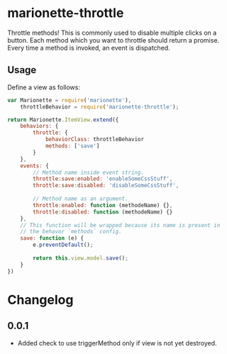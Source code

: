 # marionette-throttle

Throttle methods! This is commonly used to disable multiple clicks on a button. 
Each method which you want to throttle should return a promise. Every time a 
method is invoked, an event is dispatched.  

## Usage

Define a view as follows:
```js
var Marionette = require('marionette'),
    throttleBehavior = require('marionette-throttle');

return Marionette.ItemView.extend({
    behaviors: {
        throttle: {
            behaviorClass: throttleBehavior
            methods: ['save']
        }
    },
    events: {
        // Method name inside event string.
        throttle:save:enabled: 'enableSomeCssStuff',
        throttle:save:disabled: 'disableSomeCssStuff',
          
        // Method name as an argument.
        throttle:enabled: function (methodeName) {},
        throttle:disabled: function (methodeName) {}
    },
    // This function will be wrapped because its name is present in
    // the behavor `methods` config.
    save: function (e) {
        e.preventDefault();
 
        return this.view.model.save();
    }
})

```

# Changelog

## 0.0.1
- Added check to use triggerMethod only if view is not yet destroyed.
